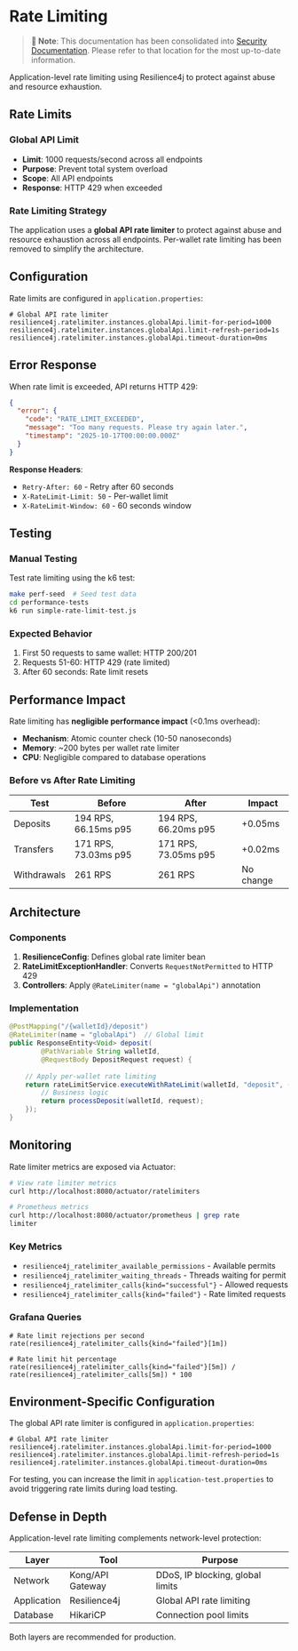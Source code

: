 # Rate Limiting

> **📌 Note**: This documentation has been consolidated into [Security Documentation](security/README.md). Please refer to that location for the most up-to-date information.

Application-level rate limiting using Resilience4j to protect against abuse and resource exhaustion.

## Rate Limits

### Global API Limit

- **Limit**: 1000 requests/second across all endpoints
- **Purpose**: Prevent total system overload
- **Scope**: All API endpoints
- **Response**: HTTP 429 when exceeded

### Rate Limiting Strategy

The application uses a **global API rate limiter** to protect against abuse and resource exhaustion across all endpoints. Per-wallet rate limiting has been removed to simplify the architecture.

## Configuration

Rate limits are configured in `application.properties`:

```properties
# Global API rate limiter
resilience4j.ratelimiter.instances.globalApi.limit-for-period=1000
resilience4j.ratelimiter.instances.globalApi.limit-refresh-period=1s
resilience4j.ratelimiter.instances.globalApi.timeout-duration=0ms
```


## Error Response

When rate limit is exceeded, API returns HTTP 429:

```json
{
  "error": {
    "code": "RATE_LIMIT_EXCEEDED",
    "message": "Too many requests. Please try again later.",
    "timestamp": "2025-10-17T00:00:00.000Z"
  }
}
```

**Response Headers**:

- `Retry-After: 60` - Retry after 60 seconds
- `X-RateLimit-Limit: 50` - Per-wallet limit
- `X-RateLimit-Window: 60` - 60 seconds window

## Testing

### Manual Testing

Test rate limiting using the k6 test:

```bash
make perf-seed  # Seed test data
cd performance-tests
k6 run simple-rate-limit-test.js
```

### Expected Behavior

1. First 50 requests to same wallet: HTTP 200/201
2. Requests 51-60: HTTP 429 (rate limited)
3. After 60 seconds: Rate limit resets

## Performance Impact

Rate limiting has **negligible performance impact** (<0.1ms overhead):

- **Mechanism**: Atomic counter check (10-50 nanoseconds)
- **Memory**: ~200 bytes per wallet rate limiter
- **CPU**: Negligible compared to database operations

### Before vs After Rate Limiting

| Test        | Before               | After                | Impact    |
|-------------|----------------------|----------------------|-----------|
| Deposits    | 194 RPS, 66.15ms p95 | 194 RPS, 66.20ms p95 | +0.05ms   |
| Transfers   | 171 RPS, 73.03ms p95 | 171 RPS, 73.05ms p95 | +0.02ms   |
| Withdrawals | 261 RPS              | 261 RPS              | No change |

## Architecture

### Components

1. **ResilienceConfig**: Defines global rate limiter bean
2. **RateLimitExceptionHandler**: Converts `RequestNotPermitted` to HTTP 429
3. **Controllers**: Apply `@RateLimiter(name = "globalApi")` annotation

### Implementation

```java
@PostMapping("/{walletId}/deposit")
@RateLimiter(name = "globalApi")  // Global limit
public ResponseEntity<Void> deposit(
        @PathVariable String walletId,
        @RequestBody DepositRequest request) {
    
    // Apply per-wallet rate limiting
    return rateLimitService.executeWithRateLimit(walletId, "deposit", () -> {
        // Business logic
        return processDeposit(walletId, request);
    });
}
```

## Monitoring

Rate limiter metrics are exposed via Actuator:

```bash
# View rate limiter metrics
curl http://localhost:8080/actuator/ratelimiters

# Prometheus metrics
curl http://localhost:8080/actuator/prometheus | grep rate
limiter
```

### Key Metrics

- `resilience4j_ratelimiter_available_permissions` - Available permits
- `resilience4j_ratelimiter_waiting_threads` - Threads waiting for permit
- `resilience4j_ratelimiter_calls{kind="successful"}` - Allowed requests
- `resilience4j_ratelimiter_calls{kind="failed"}` - Rate limited requests

### Grafana Queries

```promql
# Rate limit rejections per second
rate(resilience4j_ratelimiter_calls{kind="failed"}[1m])

# Rate limit hit percentage
rate(resilience4j_ratelimiter_calls{kind="failed"}[5m]) / 
rate(resilience4j_ratelimiter_calls[5m]) * 100
```

## Environment-Specific Configuration

The global API rate limiter is configured in `application.properties`:

```properties
# Global API rate limiter
resilience4j.ratelimiter.instances.globalApi.limit-for-period=1000
resilience4j.ratelimiter.instances.globalApi.limit-refresh-period=1s
resilience4j.ratelimiter.instances.globalApi.timeout-duration=0ms
```

For testing, you can increase the limit in `application-test.properties` to avoid triggering rate limits during load testing.

## Defense in Depth

Application-level rate limiting complements network-level protection:

| Layer       | Tool             | Purpose                           |
|-------------|------------------|-----------------------------------|
| Network     | Kong/API Gateway | DDoS, IP blocking, global limits  |
| Application | Resilience4j     | Global API rate limiting          |
| Database    | HikariCP         | Connection pool limits            |

Both layers are recommended for production.

